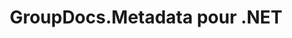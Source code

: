 ---
title: GroupDocs.Metadata pour .NET
type: docs
weight: 10
url: /fr/net/
description: Les références d'API GroupDocs.Metadata pour .NET contiennent des exemples, des extraits de code et de la documentation sur l'API. Il fournit des espaces de noms, des classes, des interfaces et d'autres détails d'API.
is_root: true
---